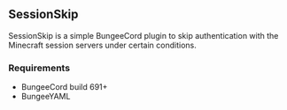 SessionSkip
-----------
SessionSkip is a simple BungeeCord plugin to skip authentication with the Minecraft session servers under certain conditions.

### Requirements
* BungeeCord build 691+
* BungeeYAML
